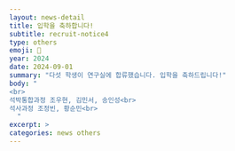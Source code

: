 ```yaml
---
layout: news-detail
title: 입학을 축하합니다!
subtitle: recruit-notice4
type: others
emoji: 🏫
year: 2024
date: 2024-09-01
summary: "다섯 학생이 연구실에 합류했습니다. 입학을 축하드립니다!"
body: "
<br>
석박통합과정 조우현, 김민서, 송인성<br>
석사과정 조정빈, 황순민<br>
  "
excerpt: >
categories: news others
---
```

